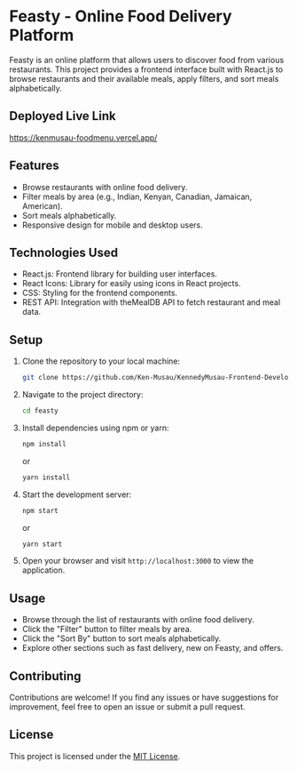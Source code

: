# Feasty - Online Food Delivery Platform

Feasty is an online platform that allows users to discover food from various restaurants. This project provides a frontend interface built with React.js to browse restaurants and their available meals, apply filters, and sort meals alphabetically.

## Deployed Live Link

https://kenmusau-foodmenu.vercel.app/

## Features

- Browse restaurants with online food delivery.
- Filter meals by area (e.g., Indian, Kenyan, Canadian, Jamaican, American).
- Sort meals alphabetically.
- Responsive design for mobile and desktop users.

## Technologies Used

- React.js: Frontend library for building user interfaces.
- React Icons: Library for easily using icons in React projects.
- CSS: Styling for the frontend components.
- REST API: Integration with theMealDB API to fetch restaurant and meal data.

## Setup

1. Clone the repository to your local machine:

   ```bash
   git clone https://github.com/Ken-Musau/KennedyMusau-Frontend-Developer..git
   ```

2. Navigate to the project directory:

   ```bash
   cd feasty
   ```

3. Install dependencies using npm or yarn:

   ```bash
   npm install
   ```

   or

   ```bash
   yarn install
   ```

4. Start the development server:

   ```bash
   npm start
   ```

   or

   ```bash
   yarn start
   ```

5. Open your browser and visit `http://localhost:3000` to view the application.

## Usage

- Browse through the list of restaurants with online food delivery.
- Click the "Filter" button to filter meals by area.
- Click the "Sort By" button to sort meals alphabetically.
- Explore other sections such as fast delivery, new on Feasty, and offers.

## Contributing

Contributions are welcome! If you find any issues or have suggestions for improvement, feel free to open an issue or submit a pull request.

## License

This project is licensed under the [MIT License](LICENSE).
